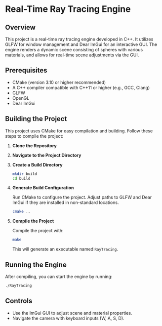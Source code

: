 # Real-Time Ray Tracing Engine

## Overview

This project is a real-time ray tracing engine developed in C++. It utilizes GLFW for window management and Dear ImGui for an interactive GUI. The engine renders a dynamic scene consisting of spheres with various materials, and allows for real-time scene adjustments via the GUI.

## Prerequisites

- CMake (version 3.10 or higher recommended)
- A C++ compiler compatible with C++11 or higher (e.g., GCC, Clang)
- GLFW
- OpenGL
- Dear ImGui

## Building the Project

This project uses CMake for easy compilation and building. Follow these steps to compile the project:

1. **Clone the Repository**

2. **Navigate to the Project Directory**

3. **Create a Build Directory**

    ```bash
    mkdir build
    cd build
    ```

4. **Generate Build Configuration**

    Run CMake to configure the project. Adjust paths to GLFW and Dear ImGui if they are installed in non-standard locations.

    ```bash
    cmake ..
    ```

5. **Compile the Project**

    Compile the project with:

    ```bash
    make
    ```

    This will generate an executable named `RayTracing`.

## Running the Engine

After compiling, you can start the engine by running:

```bash
./RayTracing
```

## Controls
- Use the ImGui GUI to adjust scene and material properties.
- Navigate the camera with keyboard inputs (W, A, S, D).
